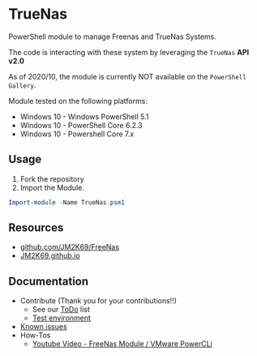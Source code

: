 # TrueNas

PowerShell module to manage Freenas and TrueNas Systems.

The code is interacting with these system by leveraging the `TrueNas` **API v2.0**

As of 2020/10, the module is currently NOT available on the `PowerShell Gallery`.

Module tested on the following platforms:
* Windows 10 - Windows PowerShell 5.1
* Windows 10 - PowerShell Core 6.2.3
* Windows 10 - Powershell Core 7.x

##  Usage
1. Fork the repository
2. Import the Module.
```powershell
Import-module -Name TrueNas.psm1
```


## Resources

* [github.com/JM2K69/FreeNas](https://github.com/JM2K69/FreeNas)
* [JM2K69.github.io](https://JM2K69.github.io)

## Documentation

* Contribute (Thank you for your contributions!!)
  * See our [ToDo](docs/todo.md) list
  * [Test environment](testenvironment.md)
* [Known issues](docs/knownissues.md)
* How-Tos
  * [Youtube Video - FreeNas Module / VMware PowerCLi](https://youtu.be/JpkEP9nkiN4) 